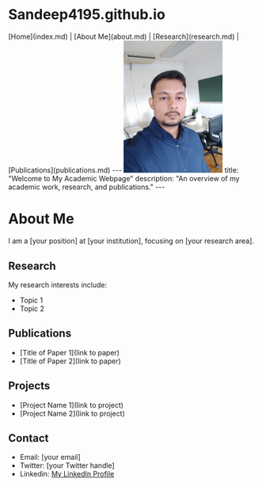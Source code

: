 # Sandeep4195.github.io
<link rel="stylesheet" type="text/css" href="styles.css">
[Home](index.md) | [About Me](about.md) | [Research](research.md) | [Publications](publications.md)
---
<img src="profile.jpg" alt="My Photo" style="width:200px;">
title: "Welcome to My Academic Webpage"
description: "An overview of my academic work, research, and publications."
---

# About Me
I am a [your position] at [your institution], focusing on [your research area].

## Research
My research interests include:
- Topic 1
- Topic 2

## Publications
- [Title of Paper 1](link to paper)
- [Title of Paper 2](link to paper)

## Projects
- [Project Name 1](link to project)
- [Project Name 2](link to project)

## Contact
- Email: [your email]
- Twitter: [your Twitter handle]
- Linkedin: [My LinkedIn Profile](https://www.linkedin.com/in/yourprofile)

